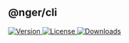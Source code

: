 ## @nger/cli

<p>
    <a href="https://www.npmjs.com/package/@nger/cli">
        <img src="https://img.shields.io/npm/v/@nger/cli.svg" alt="Version">
    </a>
    <a href="https://www.npmjs.com/package/@nger/cli">
        <img src="https://img.shields.io/npm/l/@nger/cli.svg" alt="License">
    </a>
    <a href="https://npmcharts.com/compare/@nger/cli?minimal=true">
        <img src="https://img.shields.io/npm/dm/@nger/cli.svg" alt="Downloads">
    </a>
</p>